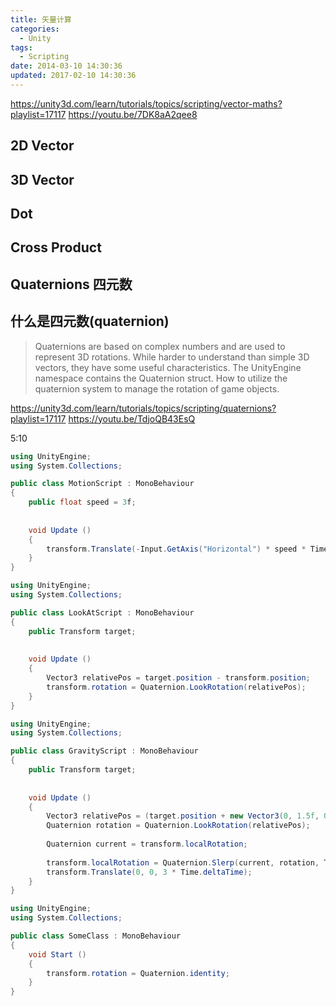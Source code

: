 ```yaml
---
title: 矢量计算
categories:
  - Unity
tags:
  - Scripting
date: 2014-03-10 14:30:36
updated: 2017-02-10 14:30:36
---
```


https://unity3d.com/learn/tutorials/topics/scripting/vector-maths?playlist=17117
https://youtu.be/7DK8aA2qee8

<!--more-->

## 2D Vector

## 3D Vector

## Dot

## Cross Product



## Quaternions 四元数


## 什么是四元数(quaternion)

> Quaternions are based on complex numbers and are used to represent 3D rotations. While harder to understand than simple 3D vectors, they have some useful characteristics. The UnityEngine namespace contains the Quaternion struct.
How to utilize the quaternion system to manage the rotation of game objects.

https://unity3d.com/learn/tutorials/topics/scripting/quaternions?playlist=17117
https://youtu.be/TdjoQB43EsQ

5:10

```cs
using UnityEngine;
using System.Collections;

public class MotionScript : MonoBehaviour 
{   
    public float speed = 3f;
    
    
    void Update () 
    {
        transform.Translate(-Input.GetAxis("Horizontal") * speed * Time.deltaTime, 0, 0);
    }
}
```

```cs
using UnityEngine;
using System.Collections;

public class LookAtScript : MonoBehaviour 
{
    public Transform target;
    
    
    void Update () 
    {
        Vector3 relativePos = target.position - transform.position;
        transform.rotation = Quaternion.LookRotation(relativePos);
    }
}
```

```cs
using UnityEngine;
using System.Collections;

public class GravityScript : MonoBehaviour 
{
    public Transform target;
    
    
    void Update () 
    {
        Vector3 relativePos = (target.position + new Vector3(0, 1.5f, 0)) - transform.position;
        Quaternion rotation = Quaternion.LookRotation(relativePos);
        
        Quaternion current = transform.localRotation;
        
        transform.localRotation = Quaternion.Slerp(current, rotation, Time.deltaTime);
        transform.Translate(0, 0, 3 * Time.deltaTime);
    }
}
```

```cs
using UnityEngine;
using System.Collections;

public class SomeClass : MonoBehaviour 
{
    void Start () 
    {
        transform.rotation = Quaternion.identity;
    }
}
```